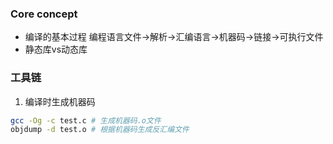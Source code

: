 ### Core concept
- 编译的基本过程
编程语言文件->解析->汇编语言->机器码->链接->可执行文件
- 静态库vs动态库



### 工具链
 1. 编译时生成机器码
```bash
gcc -Og -c test.c # 生成机器码.o文件
objdump -d test.o # 根据机器码生成反汇编文件
```

